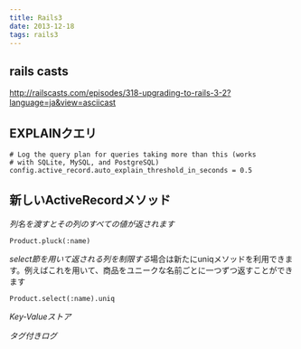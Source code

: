 ```yaml
---
title: Rails3
date: 2013-12-18
tags: rails3
---
```


## rails casts

<http://railscasts.com/episodes/318-upgrading-to-rails-3-2?language=ja&view=asciicast>



## EXPLAINクエリ

```
# Log the query plan for queries taking more than this (works
# with SQLite, MySQL, and PostgreSQL)
config.active_record.auto_explain_threshold_in_seconds = 0.5
```


## 新しいActiveRecordメソッド


*列名を渡すとその列のすべての値が返されます*

`Product.pluck(:name)`

*select節を用いて返される列を制限する*場合は新たにuniqメソッドを利用できます。例えばこれを用いて、商品をユニークな名前ごとに一つずつ返すことができます

`Product.select(:name).uniq`


*Key-Valueストア*


*タグ付きログ*

